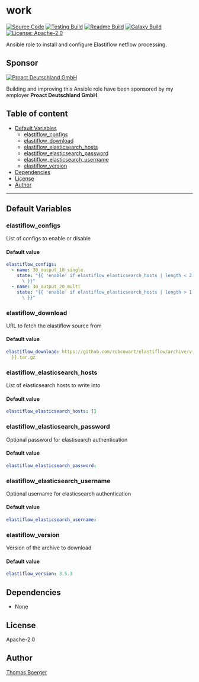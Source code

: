# work

[![Source Code](https://img.shields.io/badge/github-source%20code-blue?logo=github&logoColor=white)](https://github.com/rolehippie/elastiflow) [![Testing Build](https://github.com/rolehippie/elastiflow/workflows/testing/badge.svg)](https://github.com/rolehippie/elastiflow/actions?query=workflow%3Atesting) [![Readme Build](https://github.com/rolehippie/elastiflow/workflows/readme/badge.svg)](https://github.com/rolehippie/elastiflow/actions?query=workflow%3Areadme) [![Galaxy Build](https://github.com/rolehippie/elastiflow/workflows/galaxy/badge.svg)](https://github.com/rolehippie/elastiflow/actions?query=workflow%3Agalaxy) [![License: Apache-2.0](https://img.shields.io/github/license/rolehippie/elastiflow)](https://github.com/rolehippie/elastiflow/blob/master/LICENSE) 

Ansible role to install and configure Elastiflow netflow processing. 

## Sponsor 

[![Proact Deutschland GmbH](https://proact.eu/wp-content/uploads/2020/03/proact-logo.png)](https://proact.eu) 

Building and improving this Ansible role have been sponsored by my employer **Proact Deutschland GmbH**.

## Table of content

* [Default Variables](#default-variables)
  * [elastiflow_configs](#elastiflow_configs)
  * [elastiflow_download](#elastiflow_download)
  * [elastiflow_elasticsearch_hosts](#elastiflow_elasticsearch_hosts)
  * [elastiflow_elasticsearch_password](#elastiflow_elasticsearch_password)
  * [elastiflow_elasticsearch_username](#elastiflow_elasticsearch_username)
  * [elastiflow_version](#elastiflow_version)
* [Dependencies](#dependencies)
* [License](#license)
* [Author](#author)

---

## Default Variables

### elastiflow_configs

List of configs to enable or disable

#### Default value

```YAML
elastiflow_configs:
  - name: 30_output_10_single
    state: "{{ 'enable' if elastiflow_elasticsearch_hosts | length < 2 else 'disable'\
      \ }}"
  - name: 30_output_20_multi
    state: "{{ 'enable' if elastiflow_elasticsearch_hosts | length > 1 else 'disable'\
      \ }}"
```

### elastiflow_download

URL to fetch the elastiflow source from

#### Default value

```YAML
elastiflow_download: https://github.com/robcowart/elastiflow/archive/v{{ elastiflow_version
  }}.tar.gz
```

### elastiflow_elasticsearch_hosts

List of elasticsearch hosts to write into

#### Default value

```YAML
elastiflow_elasticsearch_hosts: []
```

### elastiflow_elasticsearch_password

Optional password for elastisearch authentication

#### Default value

```YAML
elastiflow_elasticsearch_password:
```

### elastiflow_elasticsearch_username

Optional username for elasticsearch authentication

#### Default value

```YAML
elastiflow_elasticsearch_username:
```

### elastiflow_version

Version of the archive to download

#### Default value

```YAML
elastiflow_version: 3.5.3
```

## Dependencies

* None

## License

Apache-2.0

## Author

[Thomas Boerger](https://github.com/tboerger)
